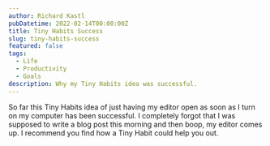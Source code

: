 ```yaml
---
author: Richard Kastl
pubDatetime: 2022-02-14T00:00:00Z
title: Tiny Habits Success
slug: tiny-habits-success
featured: false
tags:
  - Life
  - Productivity
  - Goals
description: Why my Tiny Habits idea was successful.
---
```


So far this Tiny Habits idea of just having my editor open as soon as I turn on my computer has been successful. I completely forgot that I was supposed to write a blog post this morning and then boop, my editor comes up. I recommend you find how a Tiny Habit could help you out.
